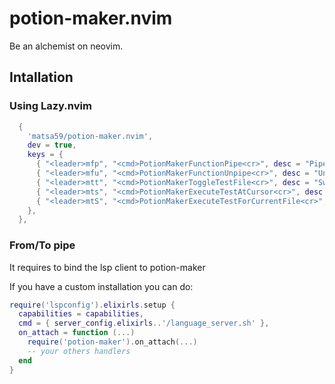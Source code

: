 # potion-maker.nvim

Be an alchemist on neovim.

## Intallation

### Using Lazy.nvim

```lua
  {
    'matsa59/potion-maker.nvim',
    dev = true,
    keys = {
      { "<leader>mfp", "<cmd>PotionMakerFunctionPipe<cr>", desc = "Pipe to function" },
      { "<leader>mfu", "<cmd>PotionMakerFunctionUnpipe<cr>", desc = "Unpipe from function" },
      { "<leader>mtt", "<cmd>PotionMakerToggleTestFile<cr>", desc = "Switch between test and source file" },
      { "<leader>mts", "<cmd>PotionMakerExecuteTestAtCursor<cr>", desc = "Run test at cursor position" },
      { "<leader>mtS", "<cmd>PotionMakerExecuteTestForCurrentFile<cr>", desc = "Run every test in current file" },
    },
  },
```

### From/To pipe

It requires to bind the lsp client to potion-maker

If you have a custom installation you can do:

```lua
require('lspconfig').elixirls.setup {
  capabilities = capabilities,
  cmd = { server_config.elixirls..'/language_server.sh' },
  on_attach = function (...)
    require('potion-maker').on_attach(...)
    -- your others handlers
  end
}
```

